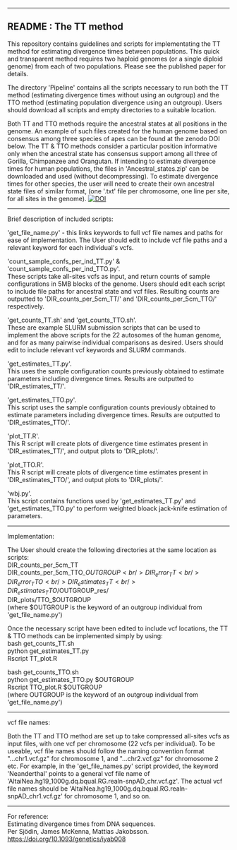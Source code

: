 ---------------------------------------------------------
README : The TT method
---------------------------------------------------------

This repository contains guidelines and scripts for implementating the TT method for estimating divergence times between populations.
This quick and transparent method requires two haploid genomes (or a single diploid genome) from each of two populations. Please see the published paper for details.

The directory 'Pipeline' contains all the scripts necessary to run both the TT method (estimating divergence times without using an outgroup) and the TTO method (estimating population divergence using an outgroup). Users should download all scripts and empty directories to a suitable location.

Both TT and TTO methods require the ancestral states at all positions in the genome. An example of such files created for the human genome based on consensus among three species of apes can be found at the zenodo DOI below. The TT & TTO methods consider a particular position informative only when the ancestral state has consensus support among all three of Gorilla, Chimpanzee and Orangutan. If intending to estimate divergence times for human populations, the files in 'Ancestral_states.zip' can be downloaded and used (without decompressing). To estimate divergence times for other species, the user will need to create their own ancestral state files of similar format, (one '.txt' file per chromosome, one line per site, for all sites in the genome).
[![DOI](https://zenodo.org/badge/DOI/10.5281/zenodo.4441887.svg)](https://doi.org/10.5281/zenodo.4441887)

---------------------------------------------------------

Brief description of included scripts:

'get_file_name.py' - this links keywords to full vcf file names and paths for ease of implementation. The User should edit to include vcf file paths and a relevant keyword for each individual's vcfs.

'count_sample_confs_per_ind_TT.py' & 'count_sample_confs_per_ind_TTO.py'.<br/>
These scripts take all-sites vcfs as input, and return counts of sample configurations in 5MB blocks of the genome. Users should edit each script to include file paths for ancestral state and vcf files. Resulting counts are outputted to 'DIR_counts_per_5cm_TT/' and 'DIR_counts_per_5cm_TTO/' respectively.

'get_counts_TT.sh' and 'get_counts_TTO.sh'.<br/>
These are example SLURM submission scripts that can be used to implement the above scripts for the 22 autosomes of the human genome, and for as many pairwise individual comparisons as desired. Users should edit to include relevant vcf keywords and SLURM commands.

'get_estimates_TT.py'.<br/>
This uses the sample configuration counts previously obtained to estimate parameters including divergence times. Results are outputted to 'DIR_estimates_TT/'.

'get_estimates_TTO.py'.<br/>
This script uses the sample configuration counts previously obtained to estimate parameters including divergence times. Results are outputted to 'DIR_estimates_TTO/'.

'plot_TT.R'.<br/>
This R script will create plots of divergence time estimates present in 'DIR_estimates_TT/', and output plots to 'DIR_plots/'.

'plot_TTO.R'.<br/>
This R script will create plots of divergence time estimates present in 'DIR_estimates_TTO/', and output plots to 'DIR_plots/'.

'wbj.py'.<br/>
This script contains functions used by 'get_estimates_TT.py' and 'get_estimates_TTO.py' to perform weighted bloack jack-knife estimation of parameters.

---------------------------------------------------------

Implementation:

The User should create the following directories at the same location as scripts:<br/>
DIR_counts_per_5cm_TT<br/>
DIR_counts_per_5cm_TTO_$OUTGROUP<br/>
DIR_error_TT<br/>
DIR_error_TTO<br/>
DIR_estimates_TT<br/>
DIR_estimates_TTO/$OUTGROUP_res/<br/> 
DIR_plots/TTO_$OUTGROUP<br/>
(where $OUTGROUP is the keyword of an outgroup individual from 'get_file_name.py')

Once the necessary script have been edited to include vcf locations, the TT & TTO methods can be implemented simply by using:<br/>
bash get_counts_TT.sh<br/>
python get_estimates_TT.py<br/>
Rscript TT_plot.R

bash get_counts_TTO.sh<br/>
python get_estimates_TTO.py $OUTGROUP<br/> 
Rscript TTO_plot.R $OUTGROUP<br/> 
(where OUTGROUP is the keyword of an outgroup individual from 'get_file_name.py')


---------------------------------------------------------

vcf file names:

Both the TT and TTO method are set up to take compressed all-sites vcfs as input files, with one vcf per chromosome (22 vcfs per individual). To be useable, vcf file names should follow the naming convention format "...chr1.vcf.gz" for chromosome 1, and "...chr2.vcf.gz" for chromosome 2 etc. For example, in the 'get_file_names.py' script provided, the keyword 'Neanderthal' points to a general vcf file name of 'AltaiNea.hg19_1000g.dq.bqual.RG.realn-snpAD_chr.vcf.gz'. The actual vcf file names should be 'AltaiNea.hg19_1000g.dq.bqual.RG.realn-snpAD_chr1.vcf.gz' for chromosome 1, and so on.

---------------------------------------------------------

For reference:<br/>
Estimating divergence times from DNA sequences.<br/>
Per Sjödin, James McKenna, Mattias Jakobsson.<br/>
https://doi.org/10.1093/genetics/iyab008








